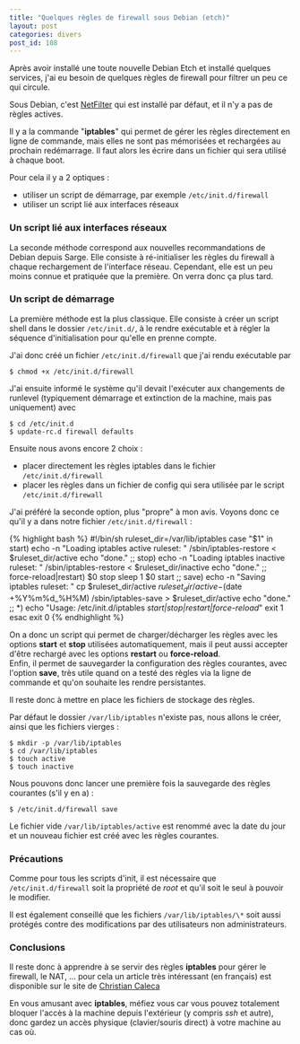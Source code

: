 ```yaml
---
title: "Quelques règles de firewall sous Debian (etch)"
layout: post
categories: divers
post_id: 108
---
```

Après avoir installé une toute nouvelle Debian Etch et installé quelques services, j'ai eu besoin de quelques règles de firewall pour filtrer un peu ce qui circule.

Sous Debian, c'est [NetFilter](http://www.netfilter.org/) qui est installé par défaut, et il n'y a pas de règles actives.

Il y a la commande "**iptables**" qui permet de gérer les règles directement en ligne de commande, mais elles ne sont pas mémorisées et rechargées au prochain redémarrage. Il faut alors les écrire dans un fichier qui sera utilisé à chaque boot.

Pour cela il y a 2 optiques :

- utiliser un script de démarrage, par exemple `/etc/init.d/firewall`
- utiliser un script lié aux interfaces réseaux

### Un script lié aux interfaces réseaux ###

La seconde méthode correspond aux nouvelles recommandations de Debian depuis Sarge. Elle consiste à ré-initialiser les règles du firewall à chaque rechargement de l'interface réseau. Cependant, elle est un peu moins connue et pratiquée que la première. On verra donc ça plus tard.

### Un script de démarrage ###

La première méthode est la plus classique. Elle consiste à créer un script shell dans le dossier `/etc/init.d/`, à le rendre exécutable et à régler la séquence d'initialisation pour qu'elle en prenne compte.

J'ai donc créé un fichier `/etc/init.d/firewall` que j'ai rendu exécutable par  

    $ chmod +x /etc/init.d/firewall

J'ai ensuite informé le système qu'il devait l'exécuter aux changements de runlevel (typiquement démarrage et extinction de la machine, mais pas uniquement) avec   

    $ cd /etc/init.d
    $ update-rc.d firewall defaults

Ensuite nous avons encore 2 choix :

- placer directement les règles iptables dans le fichier `/etc/init.d/firewall`
- placer les règles dans un fichier de config qui sera utilisée par le script `/etc/init.d/firewall`

J'ai préféré la seconde option, plus "propre" à mon avis. Voyons donc ce qu'il y a dans notre fichier `/etc/init.d/firewall` :  

{% highlight bash %}
#!/bin/sh
ruleset_dir=/var/lib/iptables
case "$1" in
start)
echo -n "Loading iptables active ruleset: "
/sbin/iptables-restore < $ruleset_dir/active
echo "done."
;;
stop)
echo -n "Loading iptables inactive ruleset: "
/sbin/iptables-restore < $ruleset_dir/inactive
echo "done."
;;
force-reload|restart)
$0 stop
sleep 1
$0 start
;;
save)
echo -n "Saving iptables ruleset: "
cp $ruleset_dir/active $ruleset_dir/active-$(date +%Y%m%d_%H%M)
/sbin/iptables-save > $ruleset_dir/active
echo "done."
;;
*)
echo "Usage: /etc/init.d/iptables *start|stop|restart|force-reload*"
exit 1
esac
exit 0
{% endhighlight %}

On a donc un script qui permet de charger/décharger les règles avec les options **start** et **stop** utilisées automatiquement, mais il peut aussi accepter d'être rechargé avec les options **restart** ou **force-reload**.  
Enfin, il permet de sauvegarder la configuration des règles courantes, avec l'option **save**, très utile quand on a testé des règles via la ligne de commande et qu'on souhaite les rendre persistantes.

Il reste donc à mettre en place les fichiers de stockage des règles.

Par défaut le dossier `/var/lib/iptables` n'existe pas, nous allons le créer, ainsi que les fichiers vierges :  

    $ mkdir -p /var/lib/iptables
    $ cd /var/lib/iptables
    $ touch active
    $ touch inactive

Nous pouvons donc lancer une première fois la sauvegarde des règles courantes (s'il y en a) :  

    $ /etc/init.d/firewall save

Le fichier vide `/var/lib/iptables/active` est renommé avec la date du jour et un nouveau fichier est créé avec les règles courantes.

### Précautions ###

Comme pour tous les scripts d'init, il est nécessaire que `/etc/init.d/firewall` soit la propriété de *root* et qu'il soit le seul à pouvoir le modifier.  

Il est également conseillé que les fichiers `/var/lib/iptables/\*` soit aussi protégés contre des modifications par des utilisateurs non administrateurs.

### Conclusions ###
Il reste donc à apprendre à se servir des règles **iptables** pour gérer le firewall, le NAT, … pour cela un article très intéressant (en français) est disponible sur le site de [Christian Caleca](http://christian.caleca.free.fr/netfilter/iptables.htm)

En vous amusant avec **iptables**, méfiez vous car vous pouvez totalement bloquer l'accès à la machine depuis l'extérieur (y compris *ssh* et autre), donc gardez un accès physique (clavier/souris direct) à votre machine au cas où.
